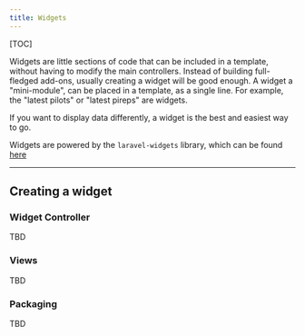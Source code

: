 ```yaml
---
title: Widgets
---
```


[TOC]

Widgets are little sections of code that can be included in a template, without having to modify the main controllers. Instead of building full-fledged add-ons, usually creating a widget will be good enough. A widget a "mini-module", can be placed in a template, as a single line. For example, the "latest pilots" or "latest pireps" are widgets.

If you want to display data differently, a widget is the best and easiest way to go.

Widgets are powered by the `laravel-widgets` library, which can be found [here](https://github.com/arrilot/laravel-widgets)

***

## Creating a widget

### Widget Controller

TBD

### Views

TBD

### Packaging

TBD